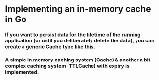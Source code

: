 # Implementing an in-memory cache in Go

### If you want to persist data for the lifetime of the running application (or until you deliberately delete the data), you can create a generic Cache type like this.

### A simple in memory caching system (Cache) & another a bit complex caching system (TTLCache) with expiry is implemented.
